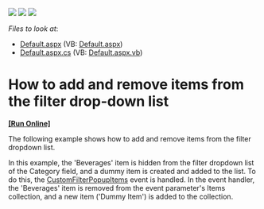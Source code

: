 <!-- default badges list -->
![](https://img.shields.io/endpoint?url=https://codecentral.devexpress.com/api/v1/VersionRange/128577157/10.2.3%2B)
[![](https://img.shields.io/badge/Open_in_DevExpress_Support_Center-FF7200?style=flat-square&logo=DevExpress&logoColor=white)](https://supportcenter.devexpress.com/ticket/details/E2742)
[![](https://img.shields.io/badge/📖_How_to_use_DevExpress_Examples-e9f6fc?style=flat-square)](https://docs.devexpress.com/GeneralInformation/403183)
<!-- default badges end -->
<!-- default file list -->
*Files to look at*:

* [Default.aspx](./CS/ASPxPivotGrid_AddRemoveFilterItems/Default.aspx) (VB: [Default.aspx](./VB/ASPxPivotGrid_AddRemoveFilterItems/Default.aspx))
* [Default.aspx.cs](./CS/ASPxPivotGrid_AddRemoveFilterItems/Default.aspx.cs) (VB: [Default.aspx.vb](./VB/ASPxPivotGrid_AddRemoveFilterItems/Default.aspx.vb))
<!-- default file list end -->
# How to add and remove items from the filter drop-down list
<!-- run online -->
**[[Run Online]](https://codecentral.devexpress.com/e2742/)**
<!-- run online end -->


<p>The following example shows how to add and remove items from the filter dropdown list.</p>
<p>In this example, the 'Beverages' item is hidden from the filter dropdown list of the Category field, and a dummy item is created and added to the list. To do this, the <a href="https://documentation.devexpress.com/#AspNet/DevExpressWebASPxPivotGridASPxPivotGrid_CustomFilterPopupItemstopic">CustomFilterPopupItems</a> event is handled. In the event handler, the 'Beverages' item is removed from the event parameter's Items collection, and a new item ('Dummy Item') is added to the collection.</p>

<br/>


